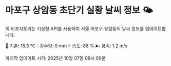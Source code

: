 
# 마포구 상암동 초단기 실황 날씨 정보 🌤️

이 리포지토리는 기상청 API를 사용하여 서울 마포구 상암동의 날씨 정보를 업데이트합니다. 

🌡️ 기온: 18.3 ℃
💧 강수량: 0 mm
💦 습도: 88 %
🌬️ 풍속: 1.2 m/s

마지막 업데이트 시각: 2025년 10월 07일 08시 09분    
